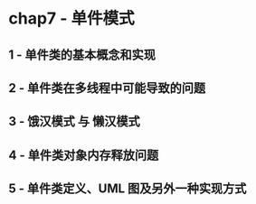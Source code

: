 # chap7 - 单件模式

## 1 - 单件类的基本概念和实现

## 2 - 单件类在多线程中可能导致的问题

## 3 - 饿汉模式 与 懒汉模式

## 4 - 单件类对象内存释放问题

## 5 - 单件类定义、UML 图及另外一种实现方式

